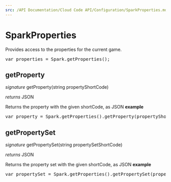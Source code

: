 ```yaml
---
src: /API Documentation/Cloud Code API/Configuration/SparkProperties.md
---
```


# SparkProperties

Provides access to the properties for the current game.

<pre rel="highlighter" code-brush="js" contenteditable="false">var properties = Spark.getProperties();</pre>


## getProperty
_signature_ getProperty(string propertyShortCode)</p>
_returns_ JSON</p>
Returns the property with the given shortCode, as JSON
<b>example</b>
<pre rel="highlighter" code-brush="js" contenteditable="false">var property = Spark.getProperties().getProperty(propertyShortCode);</pre>

## getPropertySet
_signature_ getPropertySet(string propertySetShortCode)</p>
_returns_ JSON</p>
Returns the property set with the given shortCode, as JSON
<b>example</b>
<pre rel="highlighter" code-brush="js" contenteditable="false">var propertySet = Spark.getProperties().getPropertySet(propertySetShortCode);</pre>

